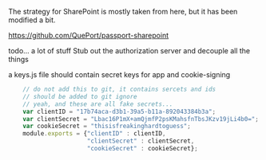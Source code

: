 
The strategy for SharePoint is mostly taken from here, but it has been 
modified a bit.

https://github.com/QuePort/passport-sharepoint

todo... a lot of stuff
Stub out the authorization server and decouple all the things

a keys.js file should contain secret keys for app and cookie-signing
```javascript
    // do not add this to git, it contains sercets and ids
    // should be added to git ignore
    // yeah, and these are all fake secrets...
    var clientID = "17b74aca-d3b1-39a5-b11a-892043384b3a";
    var clientSecret = "Lbac16P1mX+amQjmfP2psKMahsfnTbsJKzv19jLi4b0=";
    var cookieSecret = "thisisfreakinghardtoguess";
    module.exports = {"clientID" : clientID,
                      "clientSecret" : clientSecret,
                      "cookieSecret" : cookieSecret};
```


